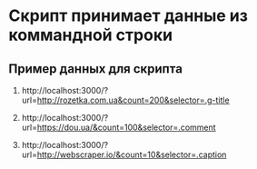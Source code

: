 # Скрипт принимает данные из коммандной строки

## Пример данных для скрипта

1. http://localhost:3000/?url=http://rozetka.com.ua&count=200&selector=.g-title

2. http://localhost:3000/?url=https://dou.ua/&count=100&selector=.comment

3. http://localhost:3000/?url=http://webscraper.io/&count=10&selector=.caption